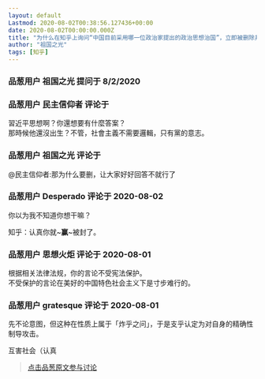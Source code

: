 ```yaml
---
layout: default
Lastmod: 2020-08-02T00:38:56.127436+00:00
date: 2020-08-02T00:00:00.000Z
title: "为什么在知乎上询问“中国目前采用哪一位政治家提出的政治思想治国”，立即被删除并封号？"
author: "祖国之光"
tags: [知乎]
---
```



### 品葱用户 **祖国之光** 提问于 8/2/2020
    

    
                

### 品葱用户 **民主信仰者** 评论于 
        
習近平思想啊？你還想要有什麼答案？  
那時候他還沒出生？不管，社會主義不需要邏輯，只有黨的意志。
        
                

### 品葱用户 **祖国之光** 评论于 
        
@民主信仰者:那为什么要删，让大家好好回答不就行了
        
                

### 品葱用户 **Desperado** 评论于 2020-08-02
        
你以为我不知道你想干嘛？  
  
知乎：认真你就~**赢**~被封了。
        
                

### 品葱用户 **思想火炬** 评论于 2020-08-01
        
根据相关法律法规，你的言论不受宪法保护。  
不受保护的言论在美好的中国特色社会主义下是寸步难行的。
        
                

### 品葱用户 **gratesque** 评论于 2020-08-01
        
先不论意图，但这种在性质上属于「炸乎之问」，于是支乎认定为对自身的精确性制导攻击。  
  
互害社会（认真
        
                





> [点击品葱原文参与讨论](https://pincong.rocks/question/29227)

